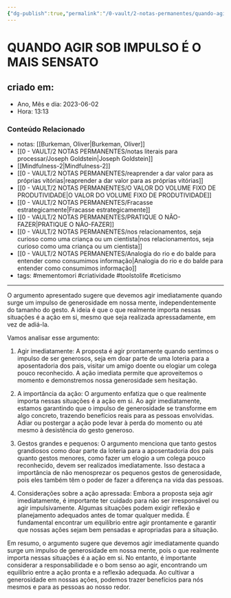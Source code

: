 ```yaml
---
{"dg-publish":true,"permalink":"/0-vault/2-notas-permanentes/quando-agir-sob-impulso-e-o-mais-sensato/","tags":["permanente","mementomori","criatividade","toolstolife","ceticismo"],"dgHomeLink":true,"dgShowLocalGraph":true,"dgShowFileTree":true,"dgEnableSearch":true,"noteIcon":""}
---
```


# QUANDO AGIR SOB IMPULSO É O MAIS SENSATO

## criado em: 
-  Ano, Mês e dia: 2023-06-02
- Hora: 13:13

### Conteúdo Relacionado
- notas: [[Burkeman, Oliver\|Burkeman, Oliver]]
- [[0 - VAULT/2 NOTAS PERMANENTES/notas literais para processar/Joseph Goldstein\|Joseph Goldstein]]
- [[Mindfulness-2\|Mindfulness-2]]
- [[0 - VAULT/2 NOTAS PERMANENTES/reaprender a dar valor para as próprias vitórias\|reaprender a dar valor para as próprias vitórias]]
- [[0 - VAULT/2 NOTAS PERMANENTES/O VALOR DO VOLUME FIXO DE PRODUTIVIDADE\|O VALOR DO VOLUME FIXO DE PRODUTIVIDADE]]
- [[0 - VAULT/2 NOTAS PERMANENTES/Fracasse estrategicamente\|Fracasse estrategicamente]]
- [[0 - VAULT/2 NOTAS PERMANENTES/PRATIQUE O NÃO-FAZER\|PRATIQUE O NÃO-FAZER]]
- [[0 - VAULT/2 NOTAS PERMANENTES/nos relacionamentos, seja curioso como uma criança ou um cientista\|nos relacionamentos, seja curioso como uma criança ou um cientista]]
- [[0 - VAULT/2 NOTAS PERMANENTES/Analogia do rio e do balde para entender como consumimos informação\|Analogia do rio e do balde para entender como consumimos informação]]
- tags: #mementomori #criatividade #toolstolife #ceticismo 
---

O argumento apresentado sugere que devemos agir imediatamente quando surge um impulso de generosidade em nossa mente, independentemente do tamanho do gesto. A ideia é que o que realmente importa nessas situações é a ação em si, mesmo que seja realizada apressadamente, em vez de adiá-la.

Vamos analisar esse argumento:

1. Agir imediatamente:
A proposta é agir prontamente quando sentimos o impulso de ser generosos, seja em doar parte de uma loteria para a aposentadoria dos pais, visitar um amigo doente ou elogiar um colega pouco reconhecido. A ação imediata permite que aproveitemos o momento e demonstremos nossa generosidade sem hesitação.

2. A importância da ação:
O argumento enfatiza que o que realmente importa nessas situações é a ação em si. Ao agir imediatamente, estamos garantindo que o impulso de generosidade se transforme em algo concreto, trazendo benefícios reais para as pessoas envolvidas. Adiar ou postergar a ação pode levar à perda do momento ou até mesmo à desistência do gesto generoso.

3. Gestos grandes e pequenos:
O argumento menciona que tanto gestos grandiosos como doar parte da loteria para a aposentadoria dos pais quanto gestos menores, como fazer um elogio a um colega pouco reconhecido, devem ser realizados imediatamente. Isso destaca a importância de não menosprezar os pequenos gestos de generosidade, pois eles também têm o poder de fazer a diferença na vida das pessoas.

4. Considerações sobre a ação apressada:
Embora a proposta seja agir imediatamente, é importante ter cuidado para não ser irresponsável ou agir impulsivamente. Algumas situações podem exigir reflexão e planejamento adequados antes de tomar qualquer medida. É fundamental encontrar um equilíbrio entre agir prontamente e garantir que nossas ações sejam bem pensadas e apropriadas para a situação.

Em resumo, o argumento sugere que devemos agir imediatamente quando surge um impulso de generosidade em nossa mente, pois o que realmente importa nessas situações é a ação em si. No entanto, é importante considerar a responsabilidade e o bom senso ao agir, encontrando um equilíbrio entre a ação pronta e a reflexão adequada. Ao cultivar a generosidade em nossas ações, podemos trazer benefícios para nós mesmos e para as pessoas ao nosso redor.